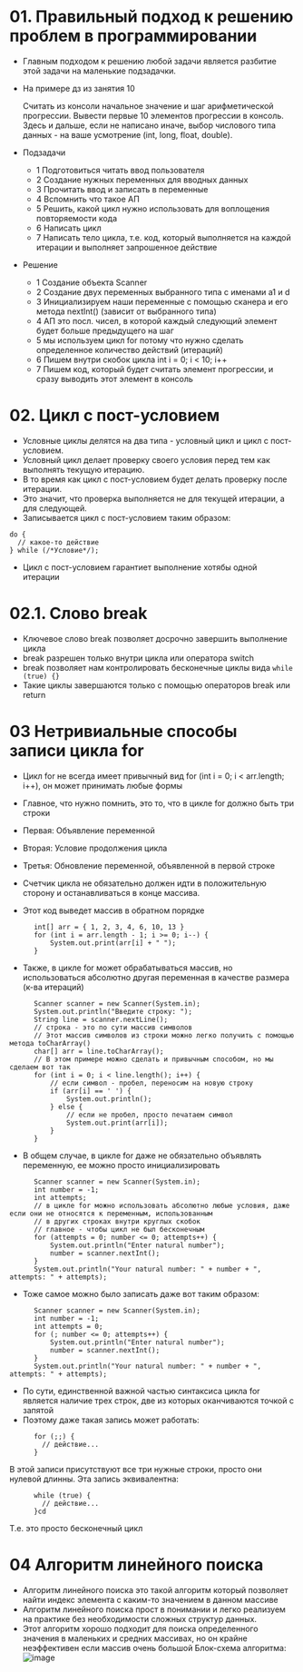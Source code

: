 # 01. Правильный подход к решению проблем в программировании
* Главным подходом к решению любой задачи является разбитие этой задачи на маленькие подзадачки.
* На примере дз из занятия 10

  Считать из консоли начальное значение и шаг арифметической прогрессии.
  Вывести первые 10 элементов прогрессии в консоль.
  Здесь и дальше, если не написано иначе, выбор числового типа данных - на ваше усмотрение (int, long, float, double).
* Подзадачи
  * 1 Подготовиться читать ввод пользователя
  * 2 Создание нужных переменных для вводных данных
  * 3 Прочитать ввод и записать в переменные
  * 4 Вспомнить что такое АП
  * 5 Решить, какой цикл нужно использовать для воплощения повторяемости кода
  * 6 Написать цикл
  * 7 Написать тело цикла, т.е. код, который выполняется на каждой итерации и выполняет запрошенное действие
* Решение
  * 1 Создание объекта Scanner
  * 2 Создание двух переменных выбранного типа с именами a1 и d
  * 3 Инициализируем наши переменные с помощью сканера и его метода nextInt() (зависит от выбранного типа)
  * 4 АП это посл. чисел, в которой каждый следующий элемент будет больше предыдущего на шаг
  * 5 мы используем цикл for потому что нужно сделать определенное количество действий (итераций)
  * 6 Пишем внутри скобок цикла int i = 0; i < 10; i++
  * 7 Пишем код, который будет считать элемент прогрессии, и сразу выводить этот элемент в консоль
  
# 02. Цикл с пост-условием
* Условные циклы делятся на два типа - условный цикл и цикл с пост-условием.
* Условный цикл делает проверку своего условия перед тем как выполнять текущую итерацию.
* В то время как цикл с пост-условием будет делать проверку после итерации.
* Это значит, что проверка выполняется не для текущей итерации, а для следующей.
* Записывается цикл с пост-условием таким образом:
```
do {
  // какое-то действие
} while (/*Условие*/);
```
* Цикл с пост-условием гарантиет выполнение хотябы одной итерации

# 02.1. Слово break
* Ключевое слово break позволяет досрочно завершить выполнение цикла
* break разрешен только внутри цикла или оператора switch
* break позволяет нам контролировать бесконечные циклы вида `while (true) {}`
* Такие циклы завершаются только с помощью операторов break или return

# 03 Нетривиальные способы записи цикла for
* Цикл for не всегда имеет привычный вид for (int i = 0; i < arr.length; i++), он может принимать любые формы
* Главное, что нужно помнить, это то, что в цикле for должно быть три строки
* Первая: Объявление переменной
* Вторая: Условие продолжения цикла
* Третья: Обновление переменной, объявленной в первой строке

* Счетчик цикла не обязательно должен идти в положительную сторону и останавливаться в конце массива.
* Этот код выведет массив в обратном порядке
```
      int[] arr = { 1, 2, 3, 4, 6, 10, 13 }
      for (int i = arr.length - 1; i >= 0; i--) {
          System.out.print(arr[i] + " ");
      }
```
* Также, в цикле for может обрабатываться массив, но использоваться абсолютно другая переменная в качестве размера (к-ва итераций)
```
      Scanner scanner = new Scanner(System.in);
      System.out.println("Введите строку: ");
      String line = scanner.nextLine();
      // строка - это по сути массив символов
      // Этот массив символов из строки можно легко получить с помощью метода toCharArray()
      char[] arr = line.toCharArray();
      // В этом примере можно сделать и привычным способом, но мы сделаем вот так
      for (int i = 0; i < line.length(); i++) {
          // если символ - пробел, переносим на новую строку
          if (arr[i] == ' ') {
              System.out.println();
          } else {
              // если не пробел, просто печатаем символ
              System.out.print(arr[i]);
          }
      }
```
* В общем случае, в цикле for даже не обязательно объявлять переменную, ее можно просто инициализировать
```
      Scanner scanner = new Scanner(System.in);
      int number = -1;
      int attempts;
      // в цикле for можно использовать абсолютно любые условия, даже если они не относятся к переменным, использованным
      // в других строках внутри круглых скобок
      // главное - чтобы цикл не был бесконечным
      for (attempts = 0; number <= 0; attempts++) {
          System.out.println("Enter natural number");
          number = scanner.nextInt();
      }
      System.out.println("Your natural number: " + number + ", attempts: " + attempts);
```
* Тоже самое можно было записать даже вот таким образом:
```
      Scanner scanner = new Scanner(System.in);
      int number = -1;
      int attempts = 0;
      for (; number <= 0; attempts++) {
          System.out.println("Enter natural number");
          number = scanner.nextInt();
      }
      System.out.println("Your natural number: " + number + ", attempts: " + attempts);
```
* По сути, единственной важной частью синтаксиса цикла for является наличие трех строк, две из которых оканчиваются точкой с запятой
* Поэтому даже такая запись может работать:
```
      for (;;) {
        // действие...
      }
```
В этой записи присутствуют все три нужные строки, просто они нулевой длинны. Эта запись эквивалентна:
```
      while (true) {
        // действие...
      }cd
```
Т.е. это просто бесконечный цикл
# 04 Алгоритм линейного поиска
* Алгоритм линейного поиска это такой алгоритм который позволяет найти индекс элемента с каким-то
значением в данном массиве
* Алгоритм линейного поиска прост в понимании и легко реализуем на практике без необходимости сложных структур данных.
* Этот алгоритм хорошо подходит для поиска определенного значения в маленьких и средних массивах, но он крайне неэффективен
если массив очень большой
Блок-схема алгоритма:
![image](https://raw.githubusercontent.com/ait-tr/cohort36/main/basic_programming/lesson_11/img/1.png)